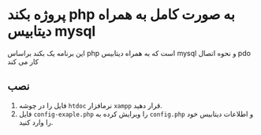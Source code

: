 # پروژه بکند php به صورت کامل به همراه دیتابیس mysql

این برنامه یک بکند براساس php است که به همراه دیتابیس mysql و نحوه اتصال pdo کار می کند

## نصب

1. فایل را در چوشه `htdoc` نرمافزار `xampp` قرار دهید.
2. فایل `config-exaple.php` را ویرایش کرده به `config.php` و اطلاعات دیتابیس خود را وارد کنید.
   
